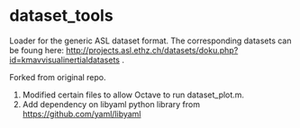 # dataset_tools
Loader for the generic ASL dataset format. The corresponding datasets can be foung here: http://projects.asl.ethz.ch/datasets/doku.php?id=kmavvisualinertialdatasets .

Forked from original repo.
1. Modified certain files to allow Octave to run dataset_plot.m.
2. Add dependency on libyaml python library from https://github.com/yaml/libyaml
